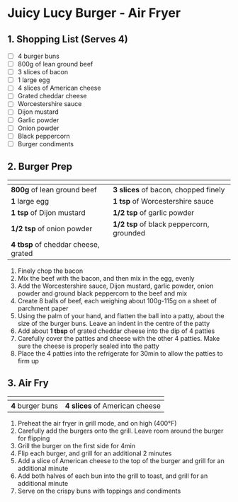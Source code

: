 # Juicy Lucy Burger - Air Fryer

## 1. Shopping List (Serves 4)
- [ ] 4 burger buns
- [ ] 800g of lean ground beef
- [ ] 3 slices of bacon
- [ ] 1 large egg
- [ ] 4 slices of American cheese
- [ ] Grated cheddar cheese
- [ ] Worcestershire sauce
- [ ] Dijon mustard
- [ ] Garlic powder
- [ ] Onion powder
- [ ] Black peppercorn
- [ ] Burger condiments

## 2. Burger Prep
|<!-- -->|<!-- -->|
|---|---|
| **800g** of lean ground beef | **3 slices** of bacon, chopped finely |
| **1** large egg | **1 tsp** of Worcestershire sauce |
| **1 tsp** of Dijon mustard | **1/2 tsp** of garlic powder |
| **1/2 tsp** of onion powder | **1/2 tsp** of black peppercorn, grounded |
| **4 tbsp** of cheddar cheese, grated| |

1. Finely chop the bacon
2. Mix the beef with the bacon, and then mix in the egg, evenly
3. Add the Worcestershire sauce, Dijon mustard, garlic powder, onion powder and ground black peppercorn to the beef and mix
4. Create 8 balls of beef, each weighing about 100g-115g on a sheet of parchment paper 
5. Using the palm of your hand, and flatten the ball into a patty, about the size of the burger buns. Leave an indent in the centre of the patty
6. Add about **1 tbsp** of grated  cheddar cheese into the dip of 4 patties
7. Carefully cover the patties and cheese with the other 4 patties. Make sure the cheese is properly sealed into the patty
8. Place the 4 patties into the refrigerate for 30min to allow the patties to firm up

## 3. Air Fry
|<!-- -->|<!-- -->|
|---|---|
| **4** burger buns| **4 slices** of American cheese|

1. Preheat the air fryer in grill mode, and on high (400°F)
2. Carefully add the burgers onto the grill. Leave room around the burger for flipping
3. Grill the burger on the first side for 4min
4. Flip each burger, and grill for an additional 2 minutes
5. Add a slice of American cheese to the top of the burger and grill for an additional minute
4. Add both halves of each bun into the grill to toast, and grill for an additional minute
6. Serve on the crispy buns with toppings and condiments